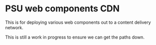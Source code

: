 # PSU web components CDN
This is for deploying various web components out to a content delivery network.

This is still a work in progress to ensure we can get the paths down.